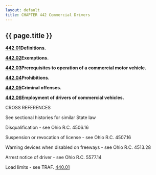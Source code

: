```yaml
---
layout: default 
title: CHAPTER 442 Commercial Drivers
---
```


{{ page.title }}
----------------

[**442.01**](25e5f92b.html)**Definitions.**

[**442.02**](26123ca8.html)**Exemptions.**

[**442.03**](2615ae3b.html)**Prerequisites to operation of a commercial
motor vehicle.**

[**442.04**](262b8aa2.html)**Prohibitions.**

[**442.05**](2634def4.html)**Criminal offenses.**

[**442.06**](264772ee.html)**Employment of drivers of commercial
vehicles.**

CROSS REFERENCES

See sectional histories for similar State law

Disqualification - see Ohio R.C. 4506.16

Suspension or revocation of license - see Ohio R.C. 4507.16

Warning devices when disabled on freeways - see Ohio R.C. 4513.28

Arrest notice of driver - see Ohio R.C. 5577.14

Load limits - see TRAF. [440.01](254a0d6f.html)
